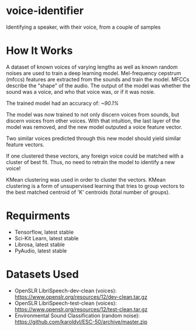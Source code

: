 # voice-identifier
Identifying a speaker, with their voice, from a couple of samples

# How It Works
A dataset of known voices of varying lengths as well as known random noises are used to train a deep learning model. 
Mel-frequency cepstrum (mfccs) features are extracted from the sounds and train the model. MFCCs describe the "shape" of the audio. 
The output of the model was whether the sound was a voice, and who that voice was, or if it was nosie. 

The trained model had an accuracy of: *~90.1%*

The model was now trained to not only discern voices from sounds, but discern voices from other voices. 
With that intuition, the last layer of the model was removed, and the new model outputed a voice feature vector.

Two similar voices predicted through this new model should yield similar feature vectors. 

If one clustered these vectors, any foreign voice could be matched with a cluster of best fit.
Thus, no need to retrain the model to identify a new voice! 

KMean clustering was used in order to cluster the vectors. 
KMean clustering is a form of unsupervised learning that tries to group vectors to the best matched centroid of 'K' centroids (total number of groups). 

# Requirments
- Tensorflow, latest stable
- Sci-Kit Learn, latest stable
- Librosa, latest stable
- PyAudio, latest stable 

# Datasets Used

* OpenSLR LibriSpeech-dev-clean (voices): https://www.openslr.org/resources/12/dev-clean.tar.gz
* OpenSLR LibriSpeech-test-clean (voices): https://www.openslr.org/resources/12/test-clean.tar.gz
* Environmental Sound Classification (random noise): https://github.com/karoldvl/ESC-50/archive/master.zip
